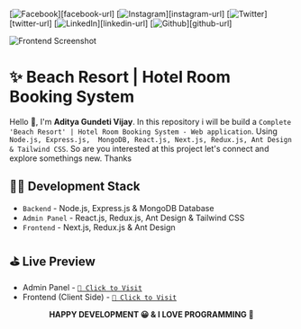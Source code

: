 <!-- social media connecting shield -->

[![Facebook][facebook-shield]][facebook-url]
[![Instagram][instagram-shield]][instagram-url]
[![Twitter][twitter-shield]][twitter-url]
[![LinkedIn][linkedin-shield]][linkedin-url]
[![Github][github-shield]][github-url]

![Frontend Screenshot](https://raw.githubusercontent.com/SamiurRahmanMukul/Hotel-Room-Booking-System/main/frontend-screenshot.png)

# ✨ Beach Resort | Hotel Room Booking System

Hello 👋, I'm <strong>Aditya Gundeti Vijay</strong>. In this repository i will be build a `Complete 'Beach Resort' | Hotel Room Booking System - Web application`. Using `Node.js, Express.js,  MongoDB, React.js, Next.js, Redux.js, Ant Design & Tailwind CSS`. So are you interested at this project let's connect and explore somethings new. Thanks

<!-- contents of projects -->

## 🧑‍💻 Development Stack

- `Backend` - Node.js, Express.js & MongoDB Database
- `Admin Panel` - React.js, Redux.js, Ant Design & Tailwind CSS
- `Frontend` - Next.js, Redux.js & Ant Design

## ⛳️ Live Preview

- Admin Panel - [`🚀 Click to Visit`][admin-panel-link]
- Frontend (Client Side) - [`🚀 Click to Visit`][frontend-link]

<!-- my social media links -->

<!-- shield icon links -->

[facebook-shield]: https://img.shields.io/badge/-Facebook-black.svg?style=flat-square&logo=facebook&color=555&logoColor=white
[instagram-shield]: https://img.shields.io/badge/-Instagram-black.svg?style=flat-square&logo=instagram&color=555&logoColor=white
[twitter-shield]: https://img.shields.io/badge/-Twitter-black.svg?style=flat-square&logo=twitter&color=555&logoColor=white
[linkedin-shield]: https://img.shields.io/badge/-LinkedIn-black.svg?style=flat-square&logo=linkedin&colorB=555
[github-shield]: https://img.shields.io/badge/-Github-black.svg?style=flat-square&logo=github&color=555&logoColor=white

<!-- live preview links -->

[admin-panel-link]: https://admin-beach-resort.vercel.app
[frontend-link]: https://mukul-beach-resort.vercel.app

<p align="center">
  <strong> HAPPY DEVELOPMENT 😀 & I LOVE PROGRAMMING 💖 </strong>
</p>
